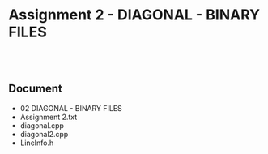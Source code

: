 # Assignment 2 - DIAGONAL - BINARY FILES

<br></br>
## Document
- 02 DIAGONAL - BINARY FILES
- Assignment 2.txt
- diagonal.cpp
- diagonal2.cpp
- LineInfo.h
